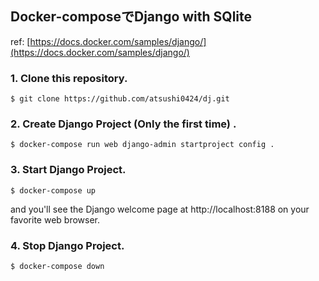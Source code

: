 ## Docker-composeでDjango with SQlite

ref: [https://docs.docker.com/samples/django/](https://docs.docker.com/samples/django/)

### 1. Clone this repository.

`$ git clone https://github.com/atsushi0424/dj.git`

### 2. Create Django Project (Only the first time) .

`$ docker-compose run web django-admin startproject config .`

### 3. Start Django Project.

`$ docker-compose up`

and you'll see the Django welcome page at http://localhost:8188 on your favorite web browser.

### 4. Stop Django Project.

`$ docker-compose down`
